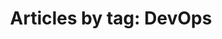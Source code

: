 ---
layout: blog_by_tag
title: 'Articles by tag: DevOps'
tag: devops
permalink: /blog/tag/devops/
---